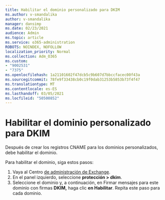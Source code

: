 ```yaml
---
title: Habilitar el dominio personalizado para DKIM
ms.author: v-smandalika
author: v-smandalika
manager: dansimp
ms.date: 02/23/2021
audience: Admin
ms.topic: article
ms.service: o365-administration
ROBOTS: NOINDEX, NOFOLLOW
localization_priority: Normal
ms.collection: Adm_O365
ms.custom:
- "9002531"
- "7375"
ms.openlocfilehash: 1a21101602f47dcb5c9b607d7bbccfacec00f43a
ms.sourcegitcommit: 78fe9f33438cb0c19f0dab31253b5853b73f4f47
ms.translationtype: MT
ms.contentlocale: es-ES
ms.lasthandoff: 03/05/2021
ms.locfileid: "50500852"
---
```

# <a name="enable-the-custom-domain-for-dkim"></a>Habilitar el dominio personalizado para DKIM

Después de crear los registros CNAME para los dominios personalizados, debe habilitar el dominio.

Para habilitar el dominio, siga estos pasos:

1. Vaya al Centro [de administración de Exchange](https://outlook.office365.com/ecp/).
2. En el panel izquierdo, seleccione **protección > dkim**.
3. Seleccione el dominio y, a continuación, en Firmar mensajes para este dominio con firmas **DKIM,** haga clic **en Habilitar**. Repita este paso para cada dominio.


